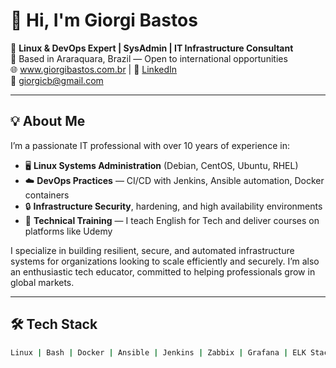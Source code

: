 # 👋 Hi, I'm Giorgi Bastos

🔧 **Linux & DevOps Expert | SysAdmin | IT Infrastructure Consultant**  
📍 Based in Araraquara, Brazil — Open to international opportunities  
🌐 www.giorgibastos.com.br | 💼 [LinkedIn](https://www.linkedin.com/in/giorgibastos)  
📧 giorgicb@gmail.com

---

## 💡 About Me

I’m a passionate IT professional with over 10 years of experience in:

- 🖥️ **Linux Systems Administration** (Debian, CentOS, Ubuntu, RHEL)
- ☁️ **DevOps Practices** — CI/CD with Jenkins, Ansible automation, Docker containers
- 🔒 **Infrastructure Security**, hardening, and high availability environments
- 🧠 **Technical Training** — I teach English for Tech and deliver courses on platforms like Udemy

I specialize in building resilient, secure, and automated infrastructure systems for organizations looking to scale efficiently and securely. I’m also an enthusiastic tech educator, committed to helping professionals grow in global markets.

---

## 🛠️ Tech Stack

```bash
Linux | Bash | Docker | Ansible | Jenkins | Zabbix | Grafana | ELK Stack | Proxmox | VMware | AWS | Git

